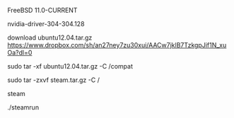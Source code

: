  FreeBSD 11.0-CURRENT
 
 nvidia-driver-304-304.128
 
 download ubuntu12.04.tar.gz   https://www.dropbox.com/sh/an27ney7zu30xui/AACw7jklB7TzkgpJif1N_xuOa?dl=0
 
 sudo tar -xf ubuntu12.04.tar.gz -C /compat
 
 sudo tar -zxvf steam.tar.gz  -C /
 
 steam
 
 ./steamrun
